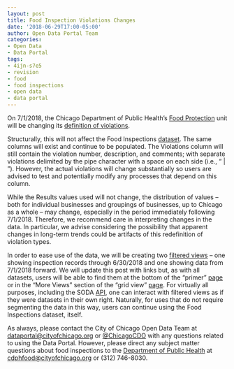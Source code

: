 ```yaml
---
layout: post
title: Food Inspection Violations Changes
date: '2018-06-29T17:00-05:00'
author: Open Data Portal Team
categories:
- Open Data
- Data Portal
tags:
- 4ijn-s7e5
- revision
- food
- food inspections
- open data
- data portal
---
```


On 7/1/2018, the Chicago Department of Public Health’s [Food Protection](https://www.cityofchicago.org/city/en/depts/cdph/provdrs/healthy_restaurants.html) unit will be changing its [definition of violations](https://www.cityofchicago.org/content/dam/city/depts/cdph/FoodProtection/ChicagoFoodCodeMajorChangesFinal2018.pdf).
 
Structurally, this will not affect the Food Inspections [dataset](https://data.cityofchicago.org/d/4ijn-s7e5). The same columns will exist and continue to be populated. The Violations column will still contain the violation number, description, and comments; with separate violations delimited by the pipe character with a space on each side (i.e., “ &#124; ”). However, the actual violations will change substantially so users are advised to test and potentially modify any processes that depend on this column.
 
While the Results values used will not change, the distribution of values – both for individual businesses and groupings of businesses, up to Chicago as a whole – may change, especially in the period immediately following 7/1/2018. Therefore, we recommend care in interpreting changes in the data. In particular, we advise considering the possibility that apparent changes in long-term trends could be artifacts of this redefinition of violation types.
 
In order to ease use of the data, we will be creating two [filtered views](https://support.socrata.com/hc/en-us/articles/202950808-Creating-a-Filtered-View) – one showing inspection records through 6/30/2018 and one showing data from 7/1/2018 forward. We will update this post with links but, as with all datasets, users will be able to find them at the bottom of the “primer” [page](https://data.cityofchicago.org/d/4ijn-s7e5) or in the “More Views” section of the “grid view” [page](https://data.cityofchicago.org/d/4ijn-s7e5/data). For virtually all purposes, including the SODA [API](https://dev.socrata.com/docs/endpoints.html), one can interact with filtered views as if they were datasets in their own right. Naturally, for uses that do not require segmenting the data in this way, users can continue using the Food Inspections dataset, itself.
 
As always, please contact the City of Chicago Open Data Team at [dataportal@cityofchicago.org](mailto:dataportal@cityofchicago.org) or [@ChicagoCDO](https://twitter.com/ChicagoCDO) with any questions related to using the Data Portal. However, please direct any subject matter questions about food inspections to the [Department of Public Health](https://www.cityofchicago.org/health) at [cdphfood@cityofchicago.org](mailto:cdphfood@cityofchicago.org) or (312) 746-8030.
